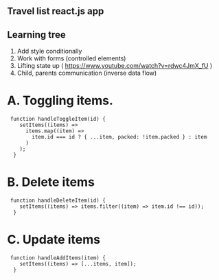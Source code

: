 <!-- @format -->

## Travel list react.js app

## Learning tree

1. Add style conditionally
2. Work with forms (controlled elements)
3. Lifting state up ( https://www.youtube.com/watch?v=rdwc4JmX_fU )
4. Child, parents communication (inverse data flow)

# A. Toggling items.

```
 function handleToggleItem(id) {
    setItems((items) =>
      items.map((item) =>
        item.id === id ? { ...item, packed: !item.packed } : item
      )
    );
  }
```

# B. Delete items

```
 function handleDeleteItem(id) {
    setItems((items) => items.filter((item) => item.id !== id));
  }
```

# C. Update items

```
 function handleAddItems(item) {
    setItems((items) => [...items, item]);
  }

```
